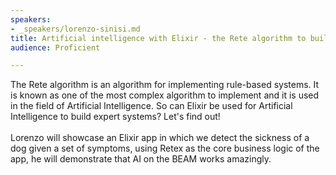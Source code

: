 ```yaml
---
speakers:
- _speakers/lorenzo-sinisi.md
title: Artificial intelligence with Elixir - the Rete algorithm to build expert systems
audience: Proficient

---
```

<p>The Rete algorithm is an algorithm for implementing rule-based systems. It is known as one of the most complex algorithm to implement and it is used in the field of Artificial Intelligence. So can Elixir be used for Artificial Intelligence to build expert systems? Let's find out! <br /><br /> Lorenzo will showcase an Elixir app in which we detect the sickness of a dog given a set of symptoms, using Retex as the core business logic of the app, he will demonstrate that AI on the BEAM works amazingly.</p>